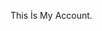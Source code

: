 This İs My Account.

<!---
ramoktulebek/ramoktulebek is a ✨ special ✨ repository because its `README.md` (this file) appears on your GitHub profile.
You can click the Preview link to take a look at your changes.
--->
